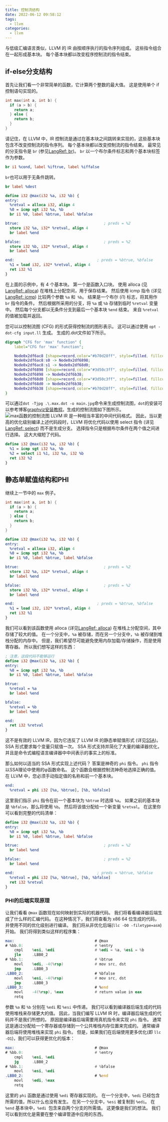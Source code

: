 ```yaml
---
title: 控制流结构
date: 2022-06-12 09:58:12
tags:
  - llvm 
categories:
  - llvm 
---
```

与低级汇编语言类似，LLVM 的 IR 由按顺序执行的指令序列组成。 这些指令组合在一起形成基本块。 每个基本块都以改变程序控制流的指令结束。
## if-else分支结构
首先让我们看一个非常简单的函数，它计算两个整数的最大值。 这是使用单个 if 控制语句实现的。
```cpp
int max(int a, int b) {
  if (a > b) {
    return a;
  } else {
    return b;
  }
}
```
请记住，在 LLVM 中，IR 控制流是通过在基本块之间跳转来实现的，这些基本块包含不改变控制流的指令序列。 每个基本块都以改变控制流的指令结束。 最常见的分支指令是 `br` (参见[LangRef: br](https://llvm.org/docs/LangRef.html#br-instruction))。 `br` 以一个布尔条件标志和两个基本块标签作为参数。
```llvm
br i1 %cond, label %iftrue, label %iffalse
```
`br`也可以用于无条件跳转。
```llvm
br label %dest
```
```llvm
define i32 @max(i32 %a, i32 %b) {
entry:
  %retval = alloca i32, align 4
  %0 = icmp sgt i32 %a, %b
  br i1 %0, label %btrue, label %bfalse

btrue:                                      ; preds = %2
  store i32 %a, i32* %retval, align 4
  br label %end

bfalse:                                     ; preds = %2
  store i32 %b, i32* %retval, align 4
  br label %end

end:                                     ; preds = %btrue, %bfalse
  %1 = load i32, i32* %retval, align 4
  ret i32 %1
}
```
在上面的示例中，有 4 个基本块。 第一个是函数入口块。 使用 alloca (见[LangRef: alloca](http://llvm.org/docs/LangRef.html#alloca-instruction)) 在堆栈上分配空间，用于保存结果。 然后使用 icmp 指令 (详见[LangRef: icmp](http://llvm.org/docs/LangRef.html#icmp-instruction)) 比较两个参数 `%a` 和` %b`。 结果是一个布尔 (i1) 标志，将其用作 `br` 指令的条件。 然后根据所采用的分支，将 `%a` 或 `%b` 存储到临时 `%retval` 变量中。 然后每个分支都以无条件分支到最后一个基本块 `%end` 结束。 来自 `%retval` 的值被加载并返回。

您可以以控制流图 (CFG) 的形式获得控制流的图形表示。 这可以通过使用 `opt -dot-cfg input.ll` 生成。
生成的.dot文件如下所示。
```dot 
digraph "CFG for 'max' function" {
	label="CFG for 'max' function";

	Node0x2df6ac8 [shape=record,color="#b70d28ff", style=filled, fillcolor="#b70d2870",label="{entry:\l  %retval = alloca i32, align 4\l  %0 = icmp sgt i32 %a, %b\l  br i1 %0, label %btrue, label %bfalse\l|{<s0>T|<s1>F}}"];
	Node0x2df6ac8:s0 -> Node0x2df6898;
	Node0x2df6ac8:s1 -> Node0x2df68d0;
	Node0x2df6898 [shape=record,color="#3d50c3ff", style=filled, fillcolor="#f59c7d70",label="{btrue:                                            \l  store i32 %a, i32* %retval, align 4\l  br label %end\l}"];
	Node0x2df6898 -> Node0x2df6b38;
	Node0x2df68d0 [shape=record,color="#3d50c3ff", style=filled, fillcolor="#f59c7d70",label="{bfalse:                                           \l  store i32 %b, i32* %retval, align 4\l  br label %end\l}"];
	Node0x2df68d0 -> Node0x2df6b38;
	Node0x2df6b38 [shape=record,color="#b70d28ff", style=filled, fillcolor="#b70d2870",label="{end:                                              \l  %1 = load i32, i32* %retval, align 4\l  ret i32 %1\l}"];
}
```
可以通过`dot -Tjpg .\.max.dot -o main.jpg`命令来生成控制流图，`dot`的安装可以参考博客[graphviz安装教程](https://qiu-weidong.github.io/2022/04/30/graphviz/start/)。生成的控制流图如下图所示。
![max函数的控制流图](https://cdn.jsdelivr.net/gh/Qiu-Weidong/blog/resources/images/llvm/cfg.jpg)
LLVM IR 是一种相当丰富的中间代码格式。 因此，当以更高的优化级别编译上述代码段时，LLVM 将优化代码以使用 select 指令 (详见[LangRef: select](http://llvm.org/docs/LangRef.html#select-instruction)) 而不是生成分支。 选择指令只是根据布尔条件在两个值之间进行选择。 这大大缩短了代码。
```llvm
define i32 @max(i32 %a, i32 %b) {
  %1 = icmp sgt i32 %a, %b
  %2 = select i1 %1, i32 %a, i32 %b
  ret i32 %2
}
```
## 静态单赋值结构和PHI
继续上一节中的 `max` 例子。
```cpp
int max(int a, int b) {
  if (a > b) {
    return a;
  } else {
    return b;
  }
}
```
```llvm
define i32 @max(i32 %a, i32 %b) {
entry:
  %retval = alloca i32, align 4
  %0 = icmp sgt i32 %a, %b
  br i1 %0, label %btrue, label %bfalse

btrue:                                      ; preds = %2
  store i32 %a, i32* %retval, align 4
  br label %end

bfalse:                                     ; preds = %2
  store i32 %b, i32* %retval, align 4
  br label %end

end:                                     ; preds = %btrue, %bfalse
  %1 = load i32, i32* %retval, align 4
  ret i32 %1
}
```
我们可以看到该函数使用 alloca (详见[LangRef: alloca](http://llvm.org/docs/LangRef.html#alloca-instruction)) 在堆栈上分配空间，其中存储了较大的值。 在一个分支中，`%a` 被存储，而在另一个分支中，`%b` 被存储到堆栈分配的内存中。 但是，我们希望尽可能避免使用内存加载/存储操作，而是使用寄存器。 所以我们想写这样的东西：
```llvm
; 注意，这段代码不能够运行
define i32 @max(i32 %a, i32 %b) {
entry:
  %0 = icmp sgt i32 %a, %b
  br i1 %0, label %btrue, label %bfalse

btrue:
  %retval = %a
  br label %end

bfalse:
  %retval = %b
  br label %end

end:
  ret i32 %retval
}
```
这不是有效的 LLVM IR，因为它违反了 LLVM IR 的静态单赋值形式 (详见[SSA](https://en.wikipedia.org/wiki/Static_single_assignment_form))。 SSA 形式要求每个变量只赋值一次。 SSA 形式支持并简化了大量的编译器优化，并且是命令式编程语言编译器中中间表示的事实上的标准。

那么如何以适当的 SSA 形式实现上述代码？ 答案是神奇的 `phi` 指令。 `phi` 指令以SSA理论中使用的φ函数命名。 这个函数会根据控制流神奇地选择正确的值。 在 LLVM 中，您必须手动指定值的名称和前一个基本块。
```llvm
end:
  %retval = phi i32 [%a, %btrue], [%b, %bfalse]
```
这里我们指示 `phi` 指令在前一个基本块为 `%btrue` 时选择 `%a`。 如果之前的基本块是 `%bfalse`，那么将使用 `%b`。 然后将该值分配给一个新变量 `%retval`。 在这里你可以看到完整的代码清单：
```llvm
define i32 @max(i32 %a, i32 %b) {
entry:
  %0 = icmp sgt i32 %a, %b
  br i1 %0, label %btrue, label %bfalse

btrue:                                      ; preds = %2
  br label %end

bfalse:                                     ; preds = %2
  br label %end

end:                                     ; preds = %btrue, %bfalse
  %retval = phi i32 [%a, %btrue], [%b, %bfalse]
  ret i32 %retval
}
```
### PHI的后端实现原理
让我们看看 `@max` 函数现在如何映射到实际的机器代码。 我们将看看编译器后端生成了什么样的汇编代码。 在这种情况下，我们将查看为 x86 64 位生成的代码，并使用不同的优化级别进行编译。 我们将从非优化后端(`llc -O0 -filetype=asm`)开始。 我们将得到类似这样的程序集： 
```asm
max:                                    # @max
# %bb.0:                                # %entry
    cmpl    %esi, %edi                  # %edi = %a, %esi = %b
    jle     .LBB0_2
# %bb.1:                                # %btrue
    movl    %edi, -4(%rsp)              # mov src, dst
    jmp     .LBB0_3
.LBB0_2:                                # %bfalse
    movl    %esi, -4(%rsp)              # mov src, dst
    jmp     .LBB0_3
.LBB0_3:                                # %end
    movl    -4(%rsp), %eax              # return value in eax
    retq
```
参数 `%a` 和 `%b` 分别在 `%edi` 和 `%esi` 中传递。 我们可以看到编译器后端生成的代码使用堆栈来存储更大的值。 因此，当我们编写 LLVM IR 时，编译器后端生成的代码并不是我们所想的。 原因是编译器后端需要用真机指令来实现 `phi` 指令。 通常这是通过分配给一个寄存器或存储到一个公共堆栈内存位置来完成的。 通常编译器后端将使用堆栈来实现 `phi` 指令。 但是，如果我们在后端使用更多优化(即 `llc -O1`)，我们可以获得更优化的版本：
```asm
max:                                    # @max
# %bb.0:                                # %entry
    cmpl    %esi, %edi
    jg      .LBB0_2
# %bb.1:                                # %bfalse
    movl    %esi, %edi
.LBB0_2:                                # %end
    movl    %edi, %eax
    retq
```
这里的 `phi` 函数是通过使用 `%edi` 寄存器实现的。 在一个分支中，`%edi` 已经包含所需的值，所以什么也没有发生。 在另一个分支中，`%esi` 被复制到 `%edi`。 在 `%end` 基本块中，`%edi `包含来自两个分支的所需值。 这更像是我们的想法。 我们可以看到优化是需要在整个编译管道中应用的东西。